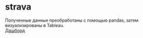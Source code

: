 # strava
Полученные данные преобработаны с помощью pandas, затем визуализированы в Tableau.\
[Дашборд](https://public.tableau.com/app/profile/andrey.davydov/viz/Strava_16774321643960/Stravadashboard)
